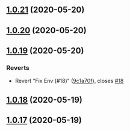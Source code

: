 ## [1.0.21](https://github.com/intellisysdcorp/covid-safe-paths/compare/1.0.20...1.0.21) (2020-05-20)



## [1.0.20](https://github.com/intellisysdcorp/covid-safe-paths/compare/1.0.19...1.0.20) (2020-05-20)



## [1.0.19](https://github.com/intellisysdcorp/covid-safe-paths/compare/1.0.18...1.0.19) (2020-05-20)


### Reverts

* Revert "Fix Env (#18)" ([9c1a70f](https://github.com/intellisysdcorp/covid-safe-paths/commit/9c1a70f75015aedcb9a6d34f66ae7c22dbb3afab)), closes [#18](https://github.com/intellisysdcorp/covid-safe-paths/issues/18)



## [1.0.18](https://github.com/intellisysdcorp/covid-safe-paths/compare/1.0.17...1.0.18) (2020-05-19)



## [1.0.17](https://github.com/intellisysdcorp/covid-safe-paths/compare/1.0.16...1.0.17) (2020-05-19)



